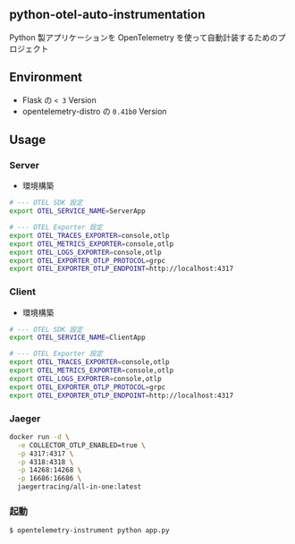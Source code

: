 ## python-otel-auto-instrumentation
Python 製アプリケーションを OpenTelemetry を使って自動計装するためのプロジェクト

## Environment
- Flask の `< 3` Version
- opentelemetry-distro の `0.41b0` Version

## Usage

### Server
- 環境構築
```sh
# --- OTEL SDK 設定
export OTEL_SERVICE_NAME=ServerApp

# --- OTEL Exporter 設定
export OTEL_TRACES_EXPORTER=console,otlp
export OTEL_METRICS_EXPORTER=console,otlp
export OTEL_LOGS_EXPORTER=console,otlp
export OTEL_EXPORTER_OTLP_PROTOCOL=grpc
export OTEL_EXPORTER_OTLP_ENDPOINT=http://localhost:4317
```

### Client
- 環境構築
```sh
# --- OTEL SDK 設定
export OTEL_SERVICE_NAME=ClientApp

# --- OTEL Exporter 設定
export OTEL_TRACES_EXPORTER=console,otlp
export OTEL_METRICS_EXPORTER=console,otlp
export OTEL_LOGS_EXPORTER=console,otlp
export OTEL_EXPORTER_OTLP_PROTOCOL=grpc
export OTEL_EXPORTER_OTLP_ENDPOINT=http://localhost:4317
```

### Jaeger
```sh
docker run -d \
  -e COLLECTOR_OTLP_ENABLED=true \
  -p 4317:4317 \
  -p 4318:4318 \
  -p 14268:14268 \
  -p 16686:16686 \
  jaegertracing/all-in-one:latest
```

### 起動
```sh
$ opentelemetry-instrument python app.py
```